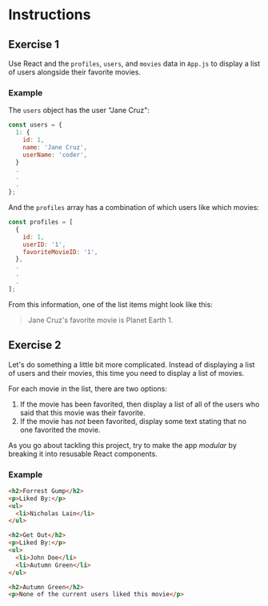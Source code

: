 # Instructions

## Exercise 1
Use React and the `profiles`, `users`, and `movies` data in `App.js` to display a list of users alongside their favorite movies.

### Example

The `users` object has the user "Jane Cruz":

```js
const users = {
  1: {
    id: 1,
    name: 'Jane Cruz',
    userName: 'coder',
  }
  .
  .
  .
};
```

And the `profiles` array has a combination of which users like which movies:

```js
const profiles = [
  {
    id: 1,
    userID: '1',
    favoriteMovieID: '1',
  },
  .
  .
  .
];
```

From this information, one of the list items might look like this:

> Jane Cruz's favorite movie is Planet Earth 1.

## Exercise 2

Let's do something a little bit more complicated. Instead of displaying a
list of users and their movies, this time you need to display a list of movies.

For each movie in the list, there are two options:

1. If the movie has been favorited, then display a list of all of the users who said that this movie was their favorite.
2. If the movie has *not* been favorited, display some text stating that no one favorited the movie.

As you go about tackling this project, try to make the app *modular* by breaking it into resusable React components.

### Example

```html
<h2>Forrest Gump</h2>
<p>Liked By:</p>
<ul>
  <li>Nicholas Lain</li>
</ul>

<h2>Get Out</h2>
<p>Liked By:</p>
<ul>
  <li>John Doe</li>
  <li>Autumn Green</li>
</ul>

<h2>Autumn Green</h2>
<p>None of the current users liked this movie</p>
```